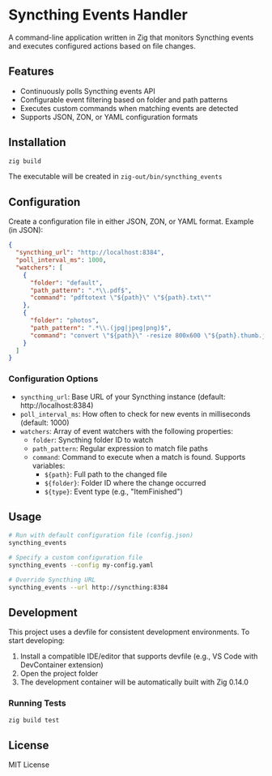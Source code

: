 # Syncthing Events Handler

A command-line application written in Zig that monitors Syncthing events and executes configured actions based on file changes.

## Features

- Continuously polls Syncthing events API
- Configurable event filtering based on folder and path patterns
- Executes custom commands when matching events are detected
- Supports JSON, ZON, or YAML configuration formats

## Installation

```bash
zig build
```

The executable will be created in `zig-out/bin/syncthing_events`

## Configuration

Create a configuration file in either JSON, ZON, or YAML format. Example (in JSON):

```json
{
  "syncthing_url": "http://localhost:8384",
  "poll_interval_ms": 1000,
  "watchers": [
    {
      "folder": "default",
      "path_pattern": ".*\\.pdf$",
      "command": "pdftotext \"${path}\" \"${path}.txt\""
    },
    {
      "folder": "photos",
      "path_pattern": ".*\\.(jpg|jpeg|png)$",
      "command": "convert \"${path}\" -resize 800x600 \"${path}.thumb.jpg\""
    }
  ]
}
```

### Configuration Options

- `syncthing_url`: Base URL of your Syncthing instance (default: http://localhost:8384)
- `poll_interval_ms`: How often to check for new events in milliseconds (default: 1000)
- `watchers`: Array of event watchers with the following properties:
  - `folder`: Syncthing folder ID to watch
  - `path_pattern`: Regular expression to match file paths
  - `command`: Command to execute when a match is found. Supports variables:
    - `${path}`: Full path to the changed file
    - `${folder}`: Folder ID where the change occurred
    - `${type}`: Event type (e.g., "ItemFinished")

## Usage

```bash
# Run with default configuration file (config.json)
syncthing_events

# Specify a custom configuration file
syncthing_events --config my-config.yaml

# Override Syncthing URL
syncthing_events --url http://syncthing:8384
```

## Development

This project uses a devfile for consistent development environments. To start developing:

1. Install a compatible IDE/editor that supports devfile (e.g., VS Code with DevContainer extension)
2. Open the project folder
3. The development container will be automatically built with Zig 0.14.0

### Running Tests

```bash
zig build test
```

## License

MIT License